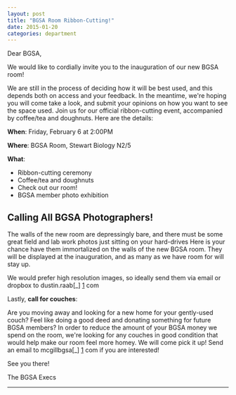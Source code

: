```yaml
---
layout: post
title: "BGSA Room Ribbon-Cutting!"
date: 2015-01-20
categories: department
---
```


Dear BGSA,

We would like to cordially invite you to the inauguration of our new BGSA room!

We are still in the process of deciding how it will be best used, and this depends both on access and your feedback. In the meantime, we're hoping you will come take a look, and submit your opinions on how you want to see the space used. Join us for our official ribbon-cutting event, accompanied by coffee/tea and doughnuts. Here are the details:

**When**: Friday, February 6 at 2:00PM

**Where**: BGSA Room, Stewart Biology N2/5

**What**:

* Ribbon-cutting ceremony 
* Coffee/tea and doughnuts
* Check out our room!
* BGSA member photo exhibition

## Calling All BGSA Photographers!

The walls of the new room are depressingly bare, and there must be some great field and lab work photos just sitting on your hard-drives  Here is your chance have them immortalized on the walls of the new BGSA room. They will be displayed at the inauguration, and as many as we have room for will stay up. 

We would prefer high resolution images, so ideally send them via email or dropbox to dustin.raab[_] [1] com 


Lastly, **call for couches**:

Are you moving away and looking for a new home for your gently-used couch? Feel like doing a good deed and donating something for future BGSA members?  In order to reduce the amount of your BGSA money we spend on the room, we're looking for any couches in good condition that would help make our room feel more homey.  We will come pick it up! Send an email to mcgillbgsa[_] [1] com if you are interested!

See you there!

The BGSA Execs

---

[1]:  @gmail.      "_"